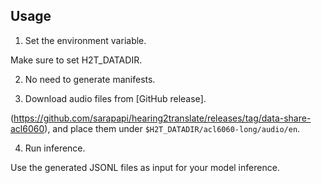 ## Usage
1.	Set the environment variable.

Make sure to set H2T_DATADIR.
    
2.	No need to generate manifests.

3. Download audio files from [GitHub release].

(https://github.com/sarapapi/hearing2translate/releases/tag/data-share-acl6060), and place them under `$H2T_DATADIR/acl6060-long/audio/en`.

4.	Run inference.

Use the generated JSONL files as input for your model inference.